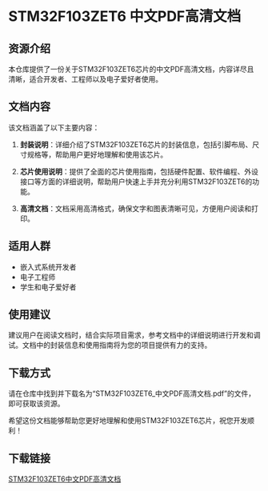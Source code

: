 # STM32F103ZET6 中文PDF高清文档

## 资源介绍

本仓库提供了一份关于STM32F103ZET6芯片的中文PDF高清文档，内容详尽且清晰，适合开发者、工程师以及电子爱好者使用。

## 文档内容

该文档涵盖了以下主要内容：

1. **封装说明**：详细介绍了STM32F103ZET6芯片的封装信息，包括引脚布局、尺寸规格等，帮助用户更好地理解和使用该芯片。

2. **芯片使用说明**：提供了全面的芯片使用指南，包括硬件配置、软件编程、外设接口等方面的详细说明，帮助用户快速上手并充分利用STM32F103ZET6的功能。

3. **高清文档**：文档采用高清格式，确保文字和图表清晰可见，方便用户阅读和打印。

## 适用人群

- 嵌入式系统开发者
- 电子工程师
- 学生和电子爱好者

## 使用建议

建议用户在阅读文档时，结合实际项目需求，参考文档中的详细说明进行开发和调试。文档中的封装信息和使用指南将为您的项目提供有力的支持。

## 下载方式

请在仓库中找到并下载名为“STM32F103ZET6_中文PDF高清文档.pdf”的文件，即可获取该资源。

希望这份文档能够帮助您更好地理解和使用STM32F103ZET6芯片，祝您开发顺利！

## 下载链接

[STM32F103ZET6中文PDF高清文档](https://pan.quark.cn/s/fc820345e085)